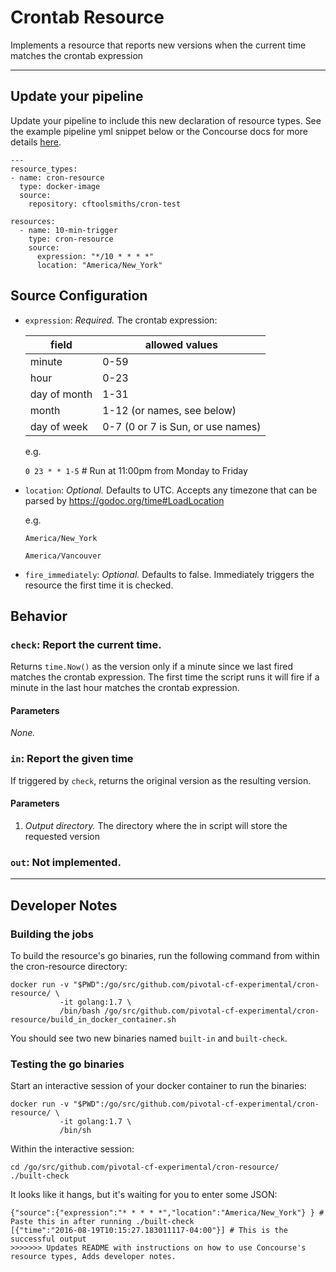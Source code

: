 # Crontab Resource

Implements a resource that reports new versions when the current time
matches the crontab expression

---
## Update your pipeline

Update your pipeline to include this new declaration of resource types. See the example pipeline yml snippet below or the Concourse docs for more details [here](https://concourse.ci/configuring-resource-types.html).
```
---
resource_types:
- name: cron-resource
  type: docker-image
  source:
    repository: cftoolsmiths/cron-test

resources:
  - name: 10-min-trigger
    type: cron-resource
    source:
      expression: "*/10 * * * *"
      location: "America/New_York"
```

## Source Configuration

* `expression`: *Required.* The crontab expression:

    |field       | allowed values |
    |-------------|----------------|
    |minute       | 0-59 |
    |hour         | 0-23 |
    |day of month | 1-31 |
    |month        | 1-12 (or names, see below) |
    |day of week  | 0-7 (0 or 7 is Sun, or use names) |

  e.g.

    `0 23 * * 1-5` # Run at 11:00pm from Monday to Friday

* `location`: *Optional.* Defaults to UTC. Accepts any timezone that
  can be parsed by https://godoc.org/time#LoadLocation

  e.g.

  `America/New_York`

  `America/Vancouver`

* `fire_immediately`: *Optional.* Defaults to false. Immediately triggers the resource the first time it is checked.

## Behavior

### `check`: Report the current time.

Returns `time.Now()` as the version only if a minute since we last
fired matches the crontab expression. The first time the script runs
it will fire if a minute in the last hour matches the crontab
expression.

#### Parameters

*None.*

### `in`: Report the given time

If triggered by `check`, returns the original version as the resulting
version.

#### Parameters

1. *Output directory.* The directory where the in script will store
   the requested version

### `out`: Not implemented.

---
## Developer Notes

### Building the jobs

To build the resource's go binaries, run the following command from within the cron-resource directory:

```
docker run -v "$PWD":/go/src/github.com/pivotal-cf-experimental/cron-resource/ \
           -it golang:1.7 \
           /bin/bash /go/src/github.com/pivotal-cf-experimental/cron-resource/build_in_docker_container.sh
```

You should see two new binaries named `built-in` and `built-check`.

### Testing the go binaries

Start an interactive session of your docker container to run the binaries:

```
docker run -v "$PWD":/go/src/github.com/pivotal-cf-experimental/cron-resource/ \
           -it golang:1.7 \
           /bin/sh
```

Within the interactive session:

```
cd /go/src/github.com/pivotal-cf-experimental/cron-resource/
./built-check
```

It looks like it hangs, but it's waiting for you to enter some JSON:

```
{"source":{"expression":"* * * * *","location":"America/New_York"} } # Paste this in after running ./built-check
[{"time":"2016-08-19T10:15:27.183011117-04:00"}] # This is the successful output
>>>>>>> Updates README with instructions on how to use Concourse's resource types, Adds developer notes.
```
